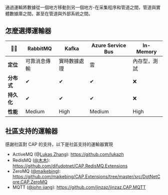 通過運輸將數據從一個地方移動到另一個地方-在采集程序和管道之間，管道與實體數據庫之間，甚至在管道與外部系統之間。



## 怎麼選擇運輸器

| 🏳‍🌈         | RabbitMQ     | Kafka        | Azure Service Bus | In-Memory    |
| ---------- | ------------ | ------------ | ----------------- | ------------ |
| **定位**   | 可靠消息傳輸 | 實時數據處理 | 雲                | 內存型，測試 |
| **分布式** | ✔            | ✔            | ✔                 | ❌            |
| **持久化** | ✔            | ✔            | ✔                 | ❌            |
| **性能**   | Medium       | High         | Medium            | High         |



## 社區支持的運輸器

感謝社區對 CAP 的支持，以下是社區支持的運輸器實現

- ActiveMQ (@[Lukas Zhang](https://github.com/lukazh/Lukaz.CAP.ActiveMQ)): https://github.com/lukazh
- RedisMQ ([@木木](https://github.com/difudotnet)): https://github.com/difudotnet/CAP.RedisMQ.Extensions
- ZeroMQ ([@maikebing](https://github.com/maikebing)): https://github.com/maikebing/CAP.Extensions/tree/master/src/DotNetCore.CAP.ZeroMQ
- MQTT ([@john jiang](https://github.com/jinzaz)): https://github.com/jinzaz/jinzaz.CAP.MQTT
